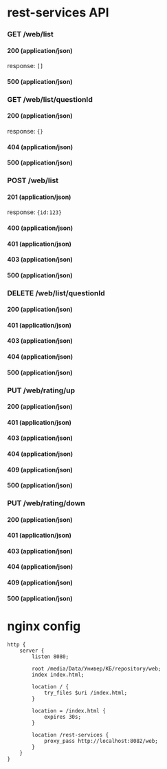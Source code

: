 # rest-services API

### GET /web/list
#### 200 (application/json)
response: `[]`
#### 500 (application/json)

### GET /web/list/questionId
#### 200 (application/json)
response: `{}`
#### 404 (application/json)
#### 500 (application/json)

### POST /web/list
#### 201 (application/json)
response: `{id:123}`
#### 400 (application/json)
#### 401 (application/json)
#### 403 (application/json)
#### 500 (application/json)

### DELETE /web/list/questionId
#### 200 (application/json)
#### 401 (application/json)
#### 403 (application/json)
#### 404 (application/json)
#### 500 (application/json)

### PUT /web/rating/up
#### 200 (application/json)
#### 401 (application/json)
#### 403 (application/json)
#### 404 (application/json)
#### 409 (application/json)
#### 500 (application/json)

### PUT /web/rating/down
#### 200 (application/json)
#### 401 (application/json)
#### 403 (application/json)
#### 404 (application/json)
#### 409 (application/json)
#### 500 (application/json)

# nginx config
    http {
        server {
            listen 8080;

            root /media/Data/Универ/КБ/repository/web;
            index index.html;

            location / {
                try_files $uri /index.html;
            }

            location = /index.html {
                expires 30s;
            }

            location /rest-services {
                proxy_pass http://localhost:8082/web;
            }
        }
    }

